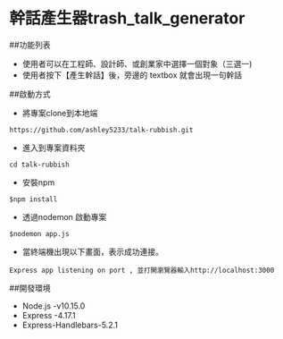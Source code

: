 # 幹話產生器trash_talk_generator
##功能列表
- 使用者可以在工程師、設計師、或創業家中選擇一個對象（三選一)
- 使用者按下【產生幹話】後，旁邊的 textbox 就會出現一句幹話

##啟動方式
- 將專案clone到本地端
```
https://github.com/ashley5233/talk-rubbish.git
```

- 進入到專案資料夾
```
cd talk-rubbish
```
- 安裝npm
```
$npm install
```
- 透過nodemon 啟動專案
```
$nodemon app.js
```
- 當終端機出現以下畫面，表示成功連接。
```
Express app listening on port , 並打開瀏覽器輸入http://localhost:3000
```

##開發環境
- Node.js -v10.15.0
- Express -4.17.1
- Express-Handlebars-5.2.1

